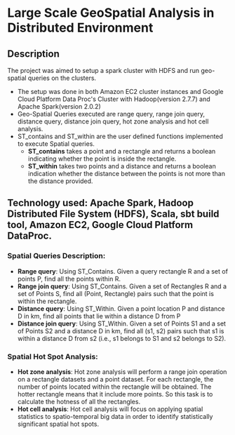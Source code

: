 # Large Scale GeoSpatial Analysis in Distributed Environment

## Description
The project was aimed to setup a spark cluster with HDFS and run geo-spatial queries on the clusters.

* The setup was done in both Amazon EC2 cluster instances and Google Cloud Platform Data Proc's Cluster with Hadoop(version 2.7.7) and Apache Spark(version 2.0.2)
* Geo-Spatial Queries executed are range query, range join query, distance query, distance join query, hot zone analysis and hot cell analysis.
* ST_contains and ST_within are the user defined functions implemented to execute Spatial queries.
  * **ST_contains** takes a point and a rectangle and returns a boolean indicating whether the point is inside the rectangle.
  * **ST_within** takes two points and a distance and returns a boolean indication whether the distance between the points is not more than the distance provided.


## Technology used: Apache Spark, Hadoop Distributed File System (HDFS), Scala, sbt build tool, Amazon EC2, Google Cloud Platform DataProc.

### Spatial Queries Description:
* **Range query**: Using ST_Contains. Given a query rectangle R and a set of points P, find all the points within R.
* **Range join query**: Using ST_Contains. Given a set of Rectangles R and a set of Points S, find all (Point, Rectangle) pairs such that the point is within the rectangle.
* **Distance query**: Using ST_Within. Given a point location P and distance D in km, find all points that lie within a distance D from P
* **Distance join query**: Using ST_Within. Given a set of Points S1 and a set of Points S2 and a distance D in km, find all (s1, s2) pairs such that s1 is within a distance D from s2 (i.e., s1 belongs to S1 and s2 belongs to S2).

### Spatial Hot Spot Analysis:
* **Hot zone analysis**: Hot zone analysis will perform a range join operation on a rectangle datasets and a point dataset. For each rectangle, the number of points located within the rectangle will be obtained. The hotter rectangle means that it include more points. So this task is to calculate the hotness of all the rectangles.
* **Hot cell analysis**: Hot cell analysis will focus on applying spatial statistics to spatio-temporal big data in order to identify statistically significant spatial hot spots.
